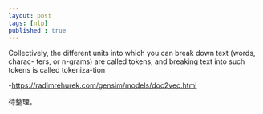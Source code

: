 ```yaml
---
layout: post
tags: [nlp]
published : true
---
```



Collectively, the different units into which you can break down text (words, charac- ters, or n-grams) are called tokens, and breaking text into such tokens is called tokeniza-tion




-https://radimrehurek.com/gensim/models/doc2vec.html


待整理。
